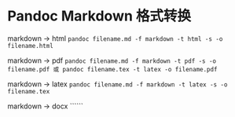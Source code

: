 # Pandoc Markdown 格式转换

markdown -> html ```pandoc filename.md -f markdown -t html -s -o filename.html```

markdown -> pdf  ```pandoc filename.md -f markdown -t pdf -s -o filename.pdf 或 pandoc filename.tex -t latex -o filename.pdf```

markdown -> latex ```pandoc filename.md -f markdown -t latex -s -o filename.tex ```

markdown -> docx ``````


